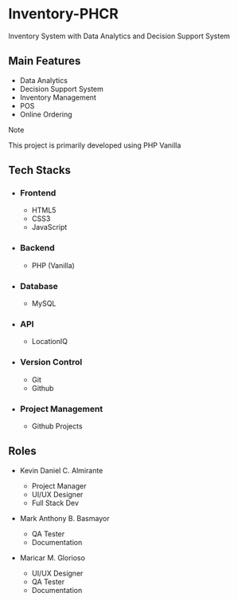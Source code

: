 # Inventory-PHCR
Inventory System with Data Analytics and Decision Support System

## Main Features
- Data Analytics
- Decision Support System
- Inventory Management
- POS
- Online Ordering
  
>[!NOTE]
> This project is primarily developed using PHP Vanilla

## Tech Stacks

- ### Frontend
   - HTML5
   - CSS3
   - JavaScript

 - ### Backend
   - PHP (Vanilla)
  
- ### Database
  - MySQL
 
- ### API
  - LocationIQ

- ### Version Control
  - Git
  - Github

- ### Project Management
  - Github Projects
 
 

## Roles
- Kevin Daniel C. Almirante
  - Project Manager
  - UI/UX Designer
  - Full Stack Dev

- Mark Anthony B. Basmayor
    - QA Tester
    - Documentation
      
- Maricar M. Glorioso
  - UI/UX Designer
  - QA Tester
  - Documentation

 

